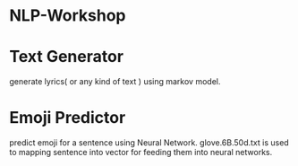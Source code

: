 # NLP-Workshop

# Text Generator

generate lyrics( or any kind of text ) using markov model.

# Emoji Predictor

predict emoji for a sentence using Neural Network. glove.6B.50d.txt is used to mapping sentence into vector for feeding them into neural networks.

